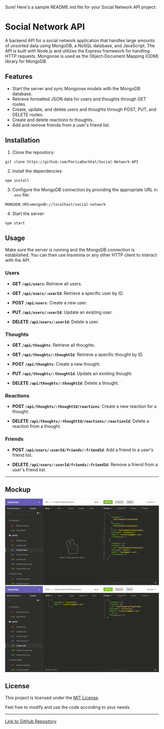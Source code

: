 Sure! Here's a sample README.md file for your Social Network API project:

# Social Network API

A backend API for a social network application that handles large amounts of unsorted data using MongoDB, a NoSQL database, and JavaScript. The API is built with Node.js and utilizes the Express framework for handling HTTP requests. Mongoose is used as the Object-Document Mapping (ODM) library for MongoDB.

## Features

- Start the server and sync Mongoose models with the MongoDB database.
- Retrieve formatted JSON data for users and thoughts through GET routes.
- Create, update, and delete users and thoughts through POST, PUT, and DELETE routes.
- Create and delete reactions to thoughts.
- Add and remove friends from a user's friend list.

## Installation

1. Clone the repository:

```shell
git clone https://github.com/ParisaDarkhal/Social-Network-API
```

2. Install the dependencies:

```shell
npm install
```

3. Configure the MongoDB connection by providing the appropriate URL in `.env` file:

```
MONGODB_URI=mongodb://localhost/social-network
```

4. Start the server:

```shell
npm start
```

## Usage

Make sure the server is running and the MongoDB connection is established. You can then use Insomnia or any other HTTP client to interact with the API.

### Users

- **GET `/api/users`**: Retrieve all users.

- **GET `/api/users/:userId`**: Retrieve a specific user by ID.

- **POST `/api/users`**: Create a new user.

- **PUT `/api/users/:userId`**: Update an existing user.

- **DELETE `/api/users/:userId`**: Delete a user.

### Thoughts

- **GET `/api/thoughts`**: Retrieve all thoughts.

- **GET `/api/thoughts/:thoughtId`**: Retrieve a specific thought by ID.

- **POST `/api/thoughts`**: Create a new thought.

- **PUT `/api/thoughts/:thoughtId`**: Update an existing thought.

- **DELETE `/api/thoughts/:thoughtId`**: Delete a thought.

### Reactions

- **POST `/api/thoughts/:thoughtId/reactions`**: Create a new reaction for a thought.

- **DELETE `/api/thoughts/:thoughtId/reactions/:reactionId`**: Delete a reaction from a thought.

### Friends

- **POST `/api/users/:userId/friends/:friendId`**: Add a friend to a user's friend list.

- **DELETE `/api/users/:userId/friends/:friendId`**: Remove a friend from a user's friend list.

---

## Mockup

![mockup-1](images/demo-01.gif)
![mockup-1](images/demo-03.gif)

## License

This project is licensed under the [MIT License](https://opensource.org/licenses/MIT).

Feel free to modify and use the code according to your needs.

---

[Link to GitHub Repository ](https://github.com/ParisaDarkhal/Social-Network-API)
